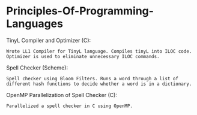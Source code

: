 # Principles-Of-Programming-Languages

TinyL Compiler and Optimizer (C):

	Wrote LL1 Compiler for TinyL language. Compiles tinyL into ILOC code. Optimizer is used to eliminate unnecessary ILOC commands.

Spell Checker (Scheme):

	Spell checker using Bloom Filters. Runs a word through a list of different hash functions to decide whether a word is in a dictionary.

OpenMP Parallelization of Spell Checker (C):

	Parallelized a spell checker in C using OpenMP.
